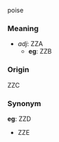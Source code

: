 poise
### Meaning
+ _adj_: ZZA
    + __eg__: ZZB

### Origin

ZZC

### Synonym

__eg__: ZZD

+ ZZE


